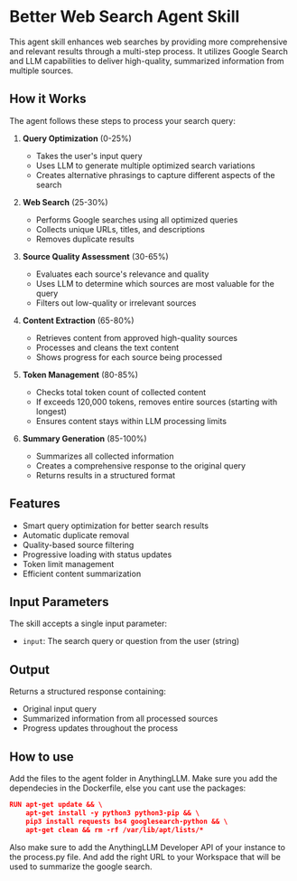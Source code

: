 # Better Web Search Agent Skill

This agent skill enhances web searches by providing more comprehensive and relevant results through a multi-step process. It utilizes Google Search and LLM capabilities to deliver high-quality, summarized information from multiple sources.

## How it Works

The agent follows these steps to process your search query:

1. **Query Optimization** (0-25%)
   - Takes the user's input query
   - Uses LLM to generate multiple optimized search variations
   - Creates alternative phrasings to capture different aspects of the search

2. **Web Search** (25-30%)
   - Performs Google searches using all optimized queries
   - Collects unique URLs, titles, and descriptions
   - Removes duplicate results

3. **Source Quality Assessment** (30-65%)
   - Evaluates each source's relevance and quality
   - Uses LLM to determine which sources are most valuable for the query
   - Filters out low-quality or irrelevant sources

4. **Content Extraction** (65-80%)
   - Retrieves content from approved high-quality sources
   - Processes and cleans the text content
   - Shows progress for each source being processed

5. **Token Management** (80-85%)
   - Checks total token count of collected content
   - If exceeds 120,000 tokens, removes entire sources (starting with longest)
   - Ensures content stays within LLM processing limits

6. **Summary Generation** (85-100%)
   - Summarizes all collected information
   - Creates a comprehensive response to the original query
   - Returns results in a structured format

## Features

- Smart query optimization for better search results
- Automatic duplicate removal
- Quality-based source filtering
- Progressive loading with status updates
- Token limit management
- Efficient content summarization


## Input Parameters

The skill accepts a single input parameter:
- `input`: The search query or question from the user (string)

## Output

Returns a structured response containing:
- Original input query
- Summarized information from all processed sources
- Progress updates throughout the process


## How to use

Add the files to the agent folder in AnythingLLM. 
Make sure you add the dependecies in the Dockerfile, else you cant use the packages:
```json
RUN apt-get update && \
    apt-get install -y python3 python3-pip && \
    pip3 install requests bs4 googlesearch-python && \
    apt-get clean && rm -rf /var/lib/apt/lists/*
```

Also make sure to add the AnythingLLM Developer API of your instance to the process.py file. And add the right URL to your Workspace that will be used to summarize the google search.
